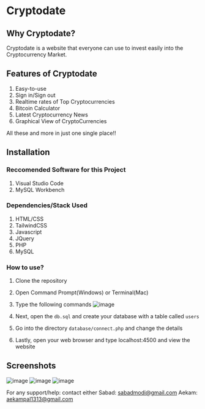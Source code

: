 # Cryptodate

## Why Cryptodate?
Cryptodate is a website that everyone can use to invest easily into the Cryptocurrency Market.

## Features of Cryptodate
1. Easy-to-use
2. Sign in/Sign out
3. Realtime rates of Top Cryptocurrencies
4. Bitcoin Calculator
5. Latest Cryptocurrency News
6. Graphical View of CryptoCurrencies

All these and more in just one single place!!

## Installation

### Reccomended Software for this Project
1. Visual Studio Code
2. MySQL Workbench

### Dependencies/Stack Used
1. HTML/CSS
2. TailwindCSS
3. Javascript
4. JQuery
5. PHP
6. MySQL

### How to use?
1. Clone the repository
2. Open Command Prompt(Windows) or Terminal(Mac)
3. Type the following commands
![image](https://user-images.githubusercontent.com/41366297/130360981-890f1c5b-8fba-43f2-965b-24e7bd226595.png)

4. Next, open the `db.sql` and create your database with a table called `users`
5. Go into the directory `database/connect.php` and change the details
6. Lastly, open your web browser and type localhost:4500 and view the website

## Screenshots
![image](https://user-images.githubusercontent.com/41366297/130361336-5763791c-ef46-4109-9d89-6645d6835c5d.png)
![image](https://user-images.githubusercontent.com/41366297/130361540-3f5fd26f-5590-4077-9b4e-45cd281ce838.png)
![image](https://user-images.githubusercontent.com/41366297/130361610-3aee60dc-1f04-44b6-8c2d-6968c2ca83c2.png)

For any support/help: contact either 
Sabad: sabadmodi@gmail.com
Aekam: aekampal1313@gmail.com

